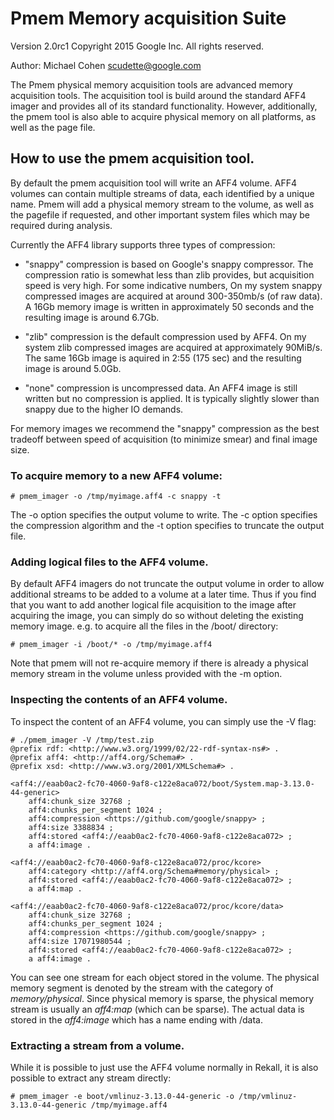 # Pmem Memory acquisition Suite

Version 2.0rc1
Copyright 2015 Google Inc. All rights reserved.

Author: Michael Cohen <scudette@google.com>

The Pmem physical memory acquisition tools are advanced memory acquisition
tools. The acquisition tool is build around the standard AFF4 imager and
provides all of its standard functionality. However, additionally, the pmem tool
is also able to acquire physical memory on all platforms, as well as the page
file.

## How to use the pmem acquisition tool.

By default the pmem acquisition tool will write an AFF4 volume. AFF4 volumes can
contain multiple streams of data, each identified by a unique name. Pmem will
add a physical memory stream to the volume, as well as the pagefile if
requested, and other important system files which may be required during
analysis.

Currently the AFF4 library supports three types of compression:

- "snappy" compression is based on Google's snappy compressor. The compression
  ratio is somewhat less than zlib provides, but acquisition speed is very
  high. For some indicative numbers, On my system snappy compressed images are
  acquired at around 300-350mb/s (of raw data). A 16Gb memory image is written
  in approximately 50 seconds and the resulting image is around 6.7Gb.

- "zlib" compression is the default compression used by AFF4. On my system zlib
  compressed images are acquired at approximately 90MiB/s. The same 16Gb image
  is aquired in 2:55 (175 sec) and the resulting image is around 5.0Gb.

- "none" compression is uncompressed data. An AFF4 image is still written but no
  compression is applied. It is typically slightly slower than snappy due to the
  higher IO demands.

For memory images we recommend the "snappy" compression as the best tradeoff
between speed of acquisition (to minimize smear) and final image size.


### To acquire memory to a new AFF4 volume:

```
# pmem_imager -o /tmp/myimage.aff4 -c snappy -t
```

The -o option specifies the output volume to write. The -c option specifies the
compression algorithm and the -t option specifies to truncate the output
file.

### Adding logical files to the AFF4 volume.

By default AFF4 imagers do not truncate the output volume in order to allow
additional streams to be added to a volume at a later time. Thus if you find
that you want to add another logical file acquisition to the image after
acquiring the image, you can simply do so without deleting the existing memory
image. e.g. to acquire all the files in the /boot/ directory:

```
# pmem_imager -i /boot/* -o /tmp/myimage.aff4
```

Note that pmem will not re-acquire memory if there is already a physical memory
stream in the volume unless provided with the -m option.

### Inspecting the contents of an AFF4 volume.

To inspect the content of an AFF4 volume, you can simply use the -V flag:
```
# ./pmem_imager -V /tmp/test.zip
@prefix rdf: <http://www.w3.org/1999/02/22-rdf-syntax-ns#> .
@prefix aff4: <http://aff4.org/Schema#> .
@prefix xsd: <http://www.w3.org/2001/XMLSchema#> .

<aff4://eaab0ac2-fc70-4060-9af8-c122e8aca072/boot/System.map-3.13.0-44-generic>
    aff4:chunk_size 32768 ;
    aff4:chunks_per_segment 1024 ;
    aff4:compression <https://github.com/google/snappy> ;
    aff4:size 3388834 ;
    aff4:stored <aff4://eaab0ac2-fc70-4060-9af8-c122e8aca072> ;
    a aff4:image .

<aff4://eaab0ac2-fc70-4060-9af8-c122e8aca072/proc/kcore>
    aff4:category <http://aff4.org/Schema#memory/physical> ;
    aff4:stored <aff4://eaab0ac2-fc70-4060-9af8-c122e8aca072> ;
    a aff4:map .

<aff4://eaab0ac2-fc70-4060-9af8-c122e8aca072/proc/kcore/data>
    aff4:chunk_size 32768 ;
    aff4:chunks_per_segment 1024 ;
    aff4:compression <https://github.com/google/snappy> ;
    aff4:size 17071980544 ;
    aff4:stored <aff4://eaab0ac2-fc70-4060-9af8-c122e8aca072> ;
    a aff4:image .
```

You can see one stream for each object stored in the volume. The physical memory
segment is denoted by the stream with the category of *memory/physical*. Since
physical memory is sparse, the physical memory stream is usually an *aff4:map*
(which can be sparse). The actual data is stored in the *aff4:image* which has a
name ending with /data.

### Extracting a stream from a volume.

While it is possible to just use the AFF4 volume normally in Rekall, it is also
possible to extract any stream directly:

```
# pmem_imager -e boot/vmlinuz-3.13.0-44-generic -o /tmp/vmlinuz-3.13.0-44-generic /tmp/myimage.aff4
```
